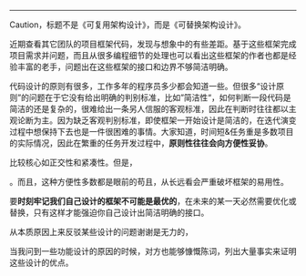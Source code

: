 
---

Caution，标题不是《可复用架构设计》，而是《可替换架构设计》。

近期查看其它团队的项目框架代码，发现与想象中的有些差距。基于这些框架完成项目需求并问题，而且从很多编程细节的处理也可以看出这些框架的作者也都是经验丰富的老手，问题出在这些框架的接口和边界不够简洁明确。

代码设计的原则有很多，工作多年的程序员多少都会知道一些。但很多“设计原则”的问题在于它没有给出明确的判别标准，比如”简洁性“，如何判断一段代码是简洁的还是复杂的，很难给出一条另人信服的客观标准，因此在判断时往往都以主观论断为主。因为缺乏客观判别标准，即使框架一开始设计是简洁的，在迭代演变过程中想保持下去也是一件很困难的事情。大家知道，时间短&任务重是多数项目的实际情况，因此在繁重的任务开发过程中，**原则性往往会向方便性妥协**。



比较核心如正交性和紧凑性。但是，

。而且，这种方便性多数都是眼前的苟且，从长远看会严重破坏框架的易用性。

要**时刻牢记我们自己设计的框架不可能是最优的**，在未来的某一天必然需要优化或替换，只有这样才能强迫你自己设计出简洁明确的接口。

从本质原因上来反驳某些设计的问题谢谢是无力的，





当我问到一些功能设计的原因的时候，对方也能够慷慨陈词，列出大量事实来证明这些设计的优点。



